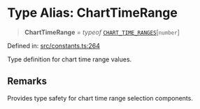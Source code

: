 # Type Alias: ChartTimeRange

> **ChartTimeRange** = *typeof* [`CHART_TIME_RANGES`](../variables/CHART_TIME_RANGES.md)\[`number`\]

Defined in: [src/constants.ts:264](https://github.com/Nick2bad4u/Uptime-Watcher/blob/8a1973382d5fe14c52996ecda381894eb7ecd4a6/src/constants.ts#L264)

Type definition for chart time range values.

## Remarks

Provides type safety for chart time range selection components.
